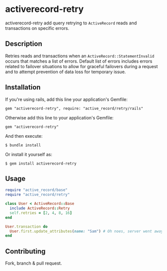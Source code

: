# activerecord-retry

activerecord-retry add query retrying to `ActiveRecord` reads and transactions on specific errors.

## Description

Retries reads and transactions when an `ActiveRecord::StatementInvalid` occurs that matches a list of errors. Default list
of errors includes errors related to failover situations to allow for graceful failovers during a request and to attempt
prevention of data loss for temporary issue.

## Installation

If you're using rails, add this line your application's Gemfile:

    gem "activerecord-retry", require: "active_record/retry/rails"

Otherwise add this line to your application's Gemfile:

    gem "activerecord-retry"

And then execute:

    $ bundle install

Or install it yourself as:

    $ gem install activerecord-retry

## Usage

```ruby
require "active_record/base"
require "active_record/retry"

class User < ActiveRecord::Base
  include ActiveRecord::Retry
  self.retries = [2, 4, 8, 16]
end

User.transaction do
  User.first.update_attributes(name: "Sam") # Oh noes, server went away but that's okay since we'll retry 4 times over 30 seconds
end
```

## Contributing

Fork, branch & pull request.
